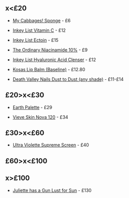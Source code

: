 ## x<£20

 - [My Cabbages! Sponge](https://www.lethalcosmetics.com/product/my-cabbages-makeup-sponge/) - £6

 - [Inkey List Vitamin C](https://uk.theinkeylist.com/products/vitamin-c-serum) - £12

 - [Inkey List Ectoin](https://uk.theinkeylist.com/products/ectoin-hydro-barrier-serum) - £15

 - [The Ordinary Niacinamide 10%](https://theordinary.com/en-gb/niacinamide-10-zinc-1-serum-100436.html) - £9

 - [Inkey List Hyaluronic Acid Clenser](https://uk.theinkeylist.com/products/hyaluronic-acid-cleanser) - £12

 - [Kosas Lip Balm (Baseline)](https://www.spacenk.com/uk/makeup/lips/lipstick/kosasport-lipfuel-hyaluronic-acid-lip-balm-MUK200037670.html) - £12.80

 - [Death Valley Nails Dust to Dust (any shade)](https://deathvalleynails.com/collections/dust-to-dust) - £11-£14


## £20>x<£30

 - [Earth Palette](https://www.lethalcosmetics.com/product/earth-palette/) - £29

 - [Vieve Skin Nova 120](https://www.spacenk.com/uk/makeup/complexion/foundation/skin-nova-complexion-balm-MUK200052168.html) - £34

## £30>x<£60

 - [Ultra Violette Supreme Screen](https://www.spacenk.com/uk/sun-tan/suncare/face-spf/supreme-screen-hydrating-facial-skinscreen-spf-50-MUK200029608.html) - £40

## £60>x<£100

## x>£100

 - [Juliette has a Gun Lust for Sun](https://www.spacenk.com/uk/fragrance/personal-fragrance/fragrance/lust-for-sun-eau-de-parfum-MUK200040402.html?dwvar_MUK200040402_size=UK200040402&quantity=1) - £130
